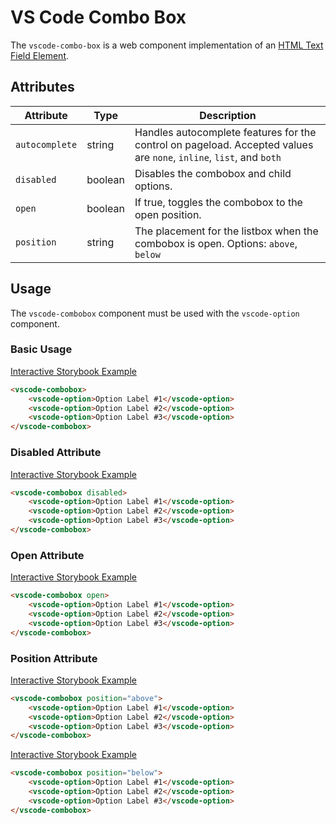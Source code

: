 # VS Code Combo Box

The `vscode-combo-box` is a web component implementation of an [HTML Text Field Element](https://developer.mozilla.org/en-US/docs/Web/HTML/Element/Input/text).

## Attributes

| Attribute      | Type    | Description                                                                                                         |
| -------------- | ------- | ------------------------------------------------------------------------------------------------------------------- |
| `autocomplete` | string  | Handles autocomplete features for the control on pageload. Accepted values are `none`, `inline`, `list`, and `both` |
| `disabled`     | boolean | Disables the combobox and child options.                                                                            |
| `open`         | boolean | If true, toggles the combobox to the open position.                                                                 |
| `position`     | string  | The placement for the listbox when the combobox is open. Options: `above`, `below`                                  |

## Usage

The `vscode-combobox` component must be used with the `vscode-option` component.

### Basic Usage

[Interactive Storybook Example](https://mttallac.azurewebsites.net/?path=/story/library-combobox--default)

```html
<vscode-combobox>
	<vscode-option>Option Label #1</vscode-option>
	<vscode-option>Option Label #2</vscode-option>
	<vscode-option>Option Label #3</vscode-option>
</vscode-combobox>
```

### Disabled Attribute

[Interactive Storybook Example](https://mttallac.azurewebsites.net/?path=/story/library-combobox--with-disabled)

```html
<vscode-combobox disabled>
	<vscode-option>Option Label #1</vscode-option>
	<vscode-option>Option Label #2</vscode-option>
	<vscode-option>Option Label #3</vscode-option>
</vscode-combobox>
```

### Open Attribute

[Interactive Storybook Example](https://mttallac.azurewebsites.net/?path=/story/library-combobox--with-open)

```html
<vscode-combobox open>
	<vscode-option>Option Label #1</vscode-option>
	<vscode-option>Option Label #2</vscode-option>
	<vscode-option>Option Label #3</vscode-option>
</vscode-combobox>
```

### Position Attribute

[Interactive Storybook Example](https://mttallac.azurewebsites.net/?path=/story/library-combobox--with-position-above)

```html
<vscode-combobox position="above">
	<vscode-option>Option Label #1</vscode-option>
	<vscode-option>Option Label #2</vscode-option>
	<vscode-option>Option Label #3</vscode-option>
</vscode-combobox>
```

[Interactive Storybook Example](https://mttallac.azurewebsites.net/?path=/story/library-combobox--with-position-below)

```html
<vscode-combobox position="below">
	<vscode-option>Option Label #1</vscode-option>
	<vscode-option>Option Label #2</vscode-option>
	<vscode-option>Option Label #3</vscode-option>
</vscode-combobox>
```
